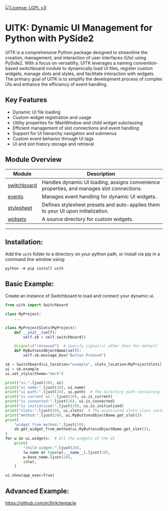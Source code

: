 [![License: LGPL v3](https://img.shields.io/badge/License-LGPL%20v3-blue.svg)](https://www.gnu.org/licenses/lgpl-3.0.en.html)

# UITK: Dynamic UI Management for Python with PySide2

UITK is a comprehensive Python package designed to streamline the creation, management, and interaction of user interfaces (UIs) using PySide2. With a focus on versatility, UITK leverages a naming convention-based switchboard module to dynamically load UI files, register custom widgets, manage slots and styles, and facilitate interaction with widgets. The primary goal of UITK is to simplify the development process of complex UIs and enhance the efficiency of event handling.

## Key Features

- Dynamic UI file loading
- Custom widget registration and usage
- Utility properties for MainWindow and child widget subclassing
- Efficient management of slot connections and event handling
- Support for UI hierarchy navigation and submenus
- Custom event behavior through UI tags
- UI and slot history storage and retrieval

## Module Overview

Module | Description
------- | -------
[switchboard](https://github.com/m3trik/uitk/blob/main/uitk/switchboard.py) | Handles dynamic UI loading, assigns convenience properties, and manages slot connections.
[events](https://github.com/m3trik/uitk/blob/main/uitk/events.py) | Manages event handling for dynamic UI widgets.
[stylesheet](https://github.com/m3trik/tentacle/blob/main/uitk/stylesheet.py) | Defines stylesheet presets and auto-applies them to your UI upon initialization.
[widgets](https://github.com/m3trik/tentacle/blob/main/uitk/widgets) | A source directory for custom widgets.

---

## Installation:

Add the `uitk` folder to a directory on your python path, or
install via pip in a command line window using:
```shell
python -m pip install uitk
```

## Basic Example:

Create an instance of Switchboard to load and connect your dynamic ui.
```python
from uitk import Switchboard

class MyProject:
    ...

class MyProjectSlots(MyProject):
    def __init__(self):
        self.sb = self.switchboard()

    @signals("released")  # Specify signal(s) other than the default
    def MyButtonsObjectName(self):
        self.sb.message_box("Button Pressed")

sb = Switchboard(ui_location="example", slots_location=MyProjectSlots)
ui = sb.example
ui.set_style(theme="dark")

print("ui:".ljust(20), ui)
print("ui name:".ljust(20), ui.name)
print("ui path:".ljust(20), ui.path)  # The directory path containing the UI file
print("is current ui:".ljust(20), ui.is_current)
print("is connected:".ljust(20), ui.is_connected)
print("is initialized:".ljust(20), ui.is_initialized)
print("slots:".ljust(20), ui.slots)  # The associated slots class instance
print("method:".ljust(20), ui.MyButtonsObjectName.get_slot())
print(
    "widget from method:".ljust(20),
    sb.get_widget_from_method(ui.MyButtonsObjectName.get_slot()),
)
for w in ui.widgets:  # All the widgets of the UI
    print(
        "child widget:".ljust(20),
        (w.name or type(w).__name__).ljust(20),
        w.base_name.ljust(20),
        id(w),
    )

ui.show(app_exec=True)
```
## Advanced Example:

https://github.com/m3trik/tentacle
